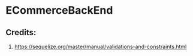 # ECommerceBackEnd

## Credits:
1. https://sequelize.org/master/manual/validations-and-constraints.html